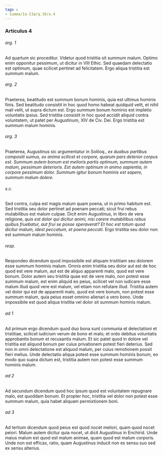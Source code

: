 ```yaml
---
tags : 
- Summa/Ia-IIæ/q.39/a.4
---
```


### Articulus 4

###### arg. 1
Ad quartum sic proceditur. Videtur quod tristitia sit summum malum. Optimo enim opponitur pessimum, ut dicitur in VIII Ethic. Sed quaedam delectatio est optimum, quae scilicet pertinet ad felicitatem. Ergo aliqua tristitia est summum malum.

###### arg. 2
Praeterea, beatitudo est summum bonum hominis, quia est ultimus hominis finis. Sed beatitudo consistit in hoc quod homo habeat quidquid velit, et nihil mali velit, ut supra dictum est. Ergo summum bonum hominis est impletio voluntatis ipsius. Sed tristitia consistit in hoc quod accidit aliquid contra voluntatem, ut patet per Augustinum, XIV de Civ. Dei. Ergo tristitia est summum malum hominis.

###### arg. 3
Praeterea, Augustinus sic argumentatur in Soliloq., *ex duabus partibus compositi sumus, ex anima scilicet et corpore, quarum pars deterior corpus est. Summum autem bonum est melioris partis optimum, summum autem malum, pessimum deterioris. Est autem optimum in animo sapientia, in corpore pessimum dolor. Summum igitur bonum hominis est sapere, summum malum dolere*.

###### s.c.
Sed contra, culpa est magis malum quam poena, ut in primo habitum est. Sed tristitia seu dolor pertinet ad poenam peccati; sicut frui rebus mutabilibus est malum culpae. Dicit enim Augustinus, in libro de vera religione, *quis est dolor qui dicitur animi, nisi carere mutabilibus rebus quibus fruebatur, aut frui se posse speraverat? Et hoc est totum quod dicitur malum, idest peccatum, et poena peccati*. Ergo tristitia seu dolor non est summum malum hominis.

###### resp.
Respondeo dicendum quod impossibile est aliquam tristitiam seu dolorem esse summum hominis malum. Omnis enim tristitia seu dolor aut est de hoc quod est vere malum, aut est de aliquo apparenti malo, quod est vere bonum. Dolor autem seu tristitia quae est de vere malo, non potest esse summum malum, est enim aliquid eo peius, scilicet vel non iudicare esse malum illud quod vere est malum, vel etiam non refutare illud. Tristitia autem vel dolor qui est de apparenti malo, quod est vere bonum, non potest esse summum malum, quia peius esset omnino alienari a vero bono. Unde impossibile est quod aliqua tristitia vel dolor sit summum hominis malum.

###### ad 1
Ad primum ergo dicendum quod duo bona sunt communia et delectationi et tristitiae, scilicet iudicium verum de bono et malo; et ordo debitus voluntatis approbantis bonum et recusantis malum. Et sic patet quod in dolore vel tristitia est aliquod bonum per cuius privationem potest fieri deterius. Sed non in omni delectatione est aliquod malum, per cuius remotionem possit fieri melius. Unde delectatio aliqua potest esse summum hominis bonum, eo modo quo supra dictum est, tristitia autem non potest esse summum hominis malum.

###### ad 2
Ad secundum dicendum quod hoc ipsum quod est voluntatem repugnare malo, est quoddam bonum. Et propter hoc, tristitia vel dolor non potest esse summum malum, quia habet aliquam permixtionem boni.

###### ad 3
Ad tertium dicendum quod peius est quod nocet meliori, quam quod nocet peiori. Malum autem dicitur quia nocet, ut dicit Augustinus in Enchirid. Unde maius malum est quod est malum animae, quam quod est malum corporis. Unde non est efficax, ratio, quam Augustinus inducit non ex sensu suo sed ex sensu alterius.

